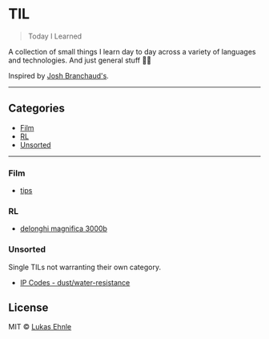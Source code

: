# TIL

> Today I Learned

A collection of small things I learn day to day across a variety of languages and technologies. And just general stuff 🤷‍♂️

Inspired by [Josh Branchaud's](https://github.com/jbranchaud/til).

---

## Categories

- [Film](#film)
- [RL](#rl)
- [Unsorted](#unsorted)

---

### Film

- [tips](film/tips.md)

### RL

- [delonghi magnifica 3000b](rl/delonghi-magnifica-3000b.md)

### Unsorted

Single TILs not warranting their own category.

- [IP Codes - dust/water-resistance](unsorted/ip-codes.md)

## License

MIT © [Lukas Ehnle](https://ehnle.dev/)
